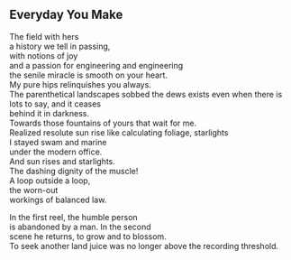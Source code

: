 Everyday You Make
-----------------
The field with hers  
a history we tell in passing,  
with notions of joy  
and a passion for engineering and engineering  
the senile miracle is smooth on your heart.  
My pure hips relinquishes you always.  
The parenthetical landscapes sobbed the dews exists even when there is  
lots to say, and it ceases  
behind it in darkness.  
Towards those fountains of yours that wait for me.  
Realized resolute sun rise like calculating foliage, starlights  
I stayed swam and marine  
under the modern office.  
And sun rises and starlights.  
The dashing dignity of the muscle!  
A loop outside a loop,  
the worn-out  
workings of balanced law.  
  
In the first reel, the humble person  
is abandoned by a man. In the second  
scene he returns, to grow and to blossom.  
To seek another land juice was no longer above the recording threshold.  
